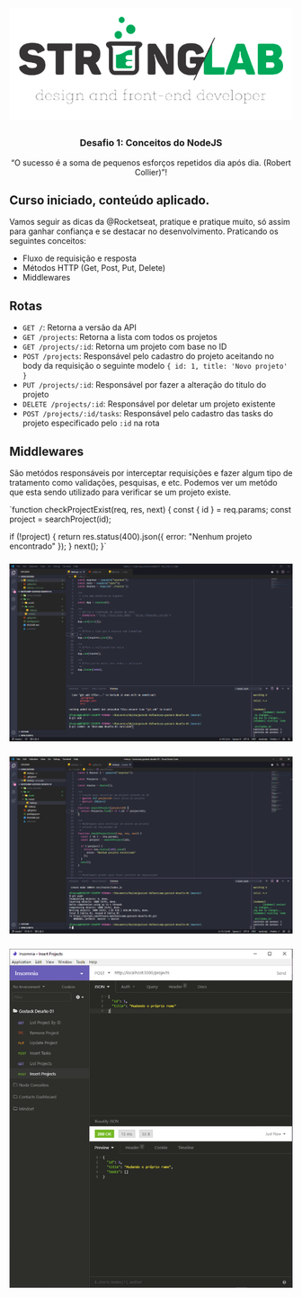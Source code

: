 <h1 align="center">
    <img alt="GoStack" src="https://github.com/dfranca-web/bootcamp-gostack-desafio-01/blob/master/src/assets/logo-stronglab.PNG?raw=true" />
</h1>

<h3 align="center">
  Desafio 1: Conceitos do NodeJS
</h3>

<p align="center">“O sucesso é a soma de pequenos esforços repetidos dia após dia. (Robert Collier)”!</p>

## Curso iniciado, conteúdo aplicado.

Vamos seguir as dicas da @Rocketseat, pratique e pratique muito, só assim para ganhar confiança e se destacar no desenvolvimento.
Praticando os seguintes conceitos:
- Fluxo de requisição e resposta
- Métodos HTTP (Get, Post, Put, Delete)
- Middlewares


## Rotas

- `GET /`: Retorna a versão da API
- `GET /projects`: Retorna a lista com todos os projetos
- `GET /projects/:id`: Retorna um projeto com base no ID
- `POST /projects`: Responsável pelo cadastro do projeto aceitando no body da requisição o seguinte modelo `{ id: 1, title: 'Novo projeto' }`
- `PUT /projects/:id`: Responsável por fazer a alteração do titulo do projeto
- `DELETE /projects/:id`: Responsável por deletar um projeto existente
- `POST /projects/:id/tasks`: Responsável pelo cadastro das tasks do projeto especificado pelo `:id` na rota

## Middlewares

São metódos responsáveis por interceptar requisições e fazer algum tipo de tratamento como validações, pesquisas, e etc. Podemos ver um metódo que esta sendo utilizado para verificar se um projeto existe.

`function checkProjectExist(req, res, next) {
  const { id } = req.params;
  const project = searchProject(id);

  if (!project) {
    return res.status(400).json({
      error: "Nenhum projeto encontrado"
    });
  }
  next();
}`

<h3 align="center">
    <img alt="GoStack" src="https://github.com/dfranca-web/bootcamp-gostack-desafio-01/blob/master/src/assets/visual-studio-code.PNG?raw=true" />
</h3>

<h3 align="center">
    <img alt="GoStack" src="https://github.com/dfranca-web/bootcamp-gostack-desafio-01/blob/master/src/assets/visual-studio-code-2.PNG?raw=true" />
</h3>

<h3 align="center">
    <img alt="GoStack" src="https://github.com/dfranca-web/bootcamp-gostack-desafio-01/blob/master/src/assets/insomnia.PNG?raw=true" />
</h3>
